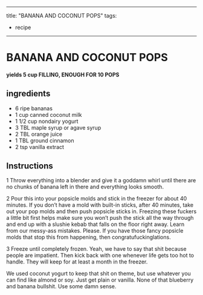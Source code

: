 
---
title: "BANANA AND COCONUT POPS"
tags:
  - recipe
---
# BANANA AND COCONUT POPS


     

     






#### yields  5 cup FILLING, ENOUGH FOR 10 POPS


## ingredients
* 6 ripe bananas 
* 1 cup canned coconut milk 
* 1 1/2 cup nondairy yogurt 
* 3 TBL maple syrup or agave syrup 
* 2 TBL orange juice 
* 1 TBL ground cinnamon 
* 2 tsp vanilla extract 



## Instructions
1 Throw everything into a blender and give it a goddamn whirl until there are no chunks of banana left in there and everything looks smooth.

2 Pour this into your popsicle molds and stick in the freezer for about 40 minutes. If you don’t have a mold with built-in sticks, after 40 minutes, take out your pop molds and then push popsicle sticks in. Freezing these fuckers a little bit first helps make sure you won’t push the stick all the way through and end up with a slushie kebab that falls on the floor right away. Learn from our messy-ass mistakes. Please. If you have those fancy popsicle molds that stop this from happening, then congratufuckinglations.

3 Freeze until completely frozen. Yeah, we have to say that shit because people are impatient. Then kick back with one whenever life gets too hot to handle. They will keep for at least a month in the freezer.

We used coconut yogurt to keep that shit on theme, but use whatever you can find like almond or soy. Just get plain or vanilla. None of that blueberry and banana bullshit. Use some damn sense.






